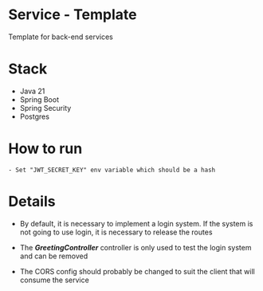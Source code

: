 # Service - Template
Template for back-end services

# Stack
- Java 21
- Spring Boot
- Spring Security
- Postgres

# How to run
    - Set "JWT_SECRET_KEY" env variable which should be a hash

# Details

- By default, it is necessary to implement a login system. If the system is not going to use login, it is necessary to release the routes

- The ***GreetingController*** controller is only used to test the login system and can be removed

- The CORS config should probably be changed to suit the client that will consume the service
